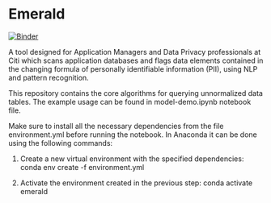 # Emerald
[![Binder](https://mybinder.org/badge_logo.svg)](https://mybinder.org/v2/gh/debarundhar/emerald/master?filepath=model_demo.ipynb)

A tool designed for Application Managers and Data Privacy professionals at Citi which scans application databases and flags data elements contained in the changing formula of personally identifiable information (PII), using NLP and pattern recognition.

This repository contains the core algorithms for querying unnormalized data tables. The example usage can be found in model-demo.ipynb notebook file.

Make sure to install all the necessary dependencies from the file environment.yml before running the notebook. In Anaconda it can be done using the following commands:

1) Create a new virtual environment with the specified dependencies:
conda env create -f environment.yml

2) Activate the environment created in the previous step:
conda activate emerald
